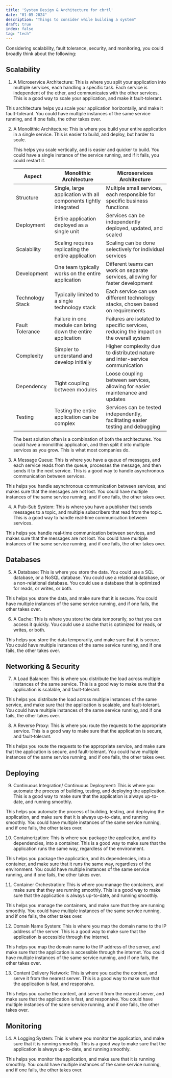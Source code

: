 ```yaml
---
title: 'System Design & Architecture for cbrtl'
date: "01-05-2024"
description: "Things to consider while building a system"
draft: true
index: false
tag: "tech"
---
```


Considering scalability, fault tolerance, security, and monitoring, you could broadly think about the following:

## Scalability

1. A Microservice Architecture: This is where you split your application into multiple services, each handling a specific task. Each service is independent of the other, and communicates with the other services. This is a good way to scale your application, and make it fault-tolerant.

 This architecture helps you scale your application horizontally, and make it fault-tolerant. You could have multiple instances of the same service running, and if one fails, the other takes over.

2. A Monolithic Architecture: This is where you build your entire application in a single service. This is easier to build, and deploy, but harder to scale.

	This helps you scale vertically, and is easier and quicker to build. You could have a single instance of the service running, and if it fails, you could restart it.

	| Aspect            | Monolithic Architecture | Microservices Architecture |
	|-------------------|-------------------------|----------------------------|
	| Structure         | Single, large application with all components tightly integrated | Multiple small services, each responsible for specific business functions |
	| Deployment       | Entire application deployed as a single unit | Services can be independently deployed, updated, and scaled |
	| Scalability      | Scaling requires replicating the entire application | Scaling can be done selectively for individual services |
	| Development      | One team typically works on the entire application | Different teams can work on separate services, allowing for faster development |
	| Technology Stack | Typically limited to a single technology stack | Each service can use different technology stacks, chosen based on requirements |
	| Fault Tolerance  | Failure in one module can bring down the entire application | Failures are isolated to specific services, reducing the impact on the overall system |
	| Complexity        | Simpler to understand and develop initially | Higher complexity due to distributed nature and inter-service communication |
	| Dependency       | Tight coupling between modules | Loose coupling between services, allowing for easier maintenance and updates |
	| Testing            | Testing the entire application can be complex | Services can be tested independently, facilitating easier testing and debugging |

	The best solution often is a combination of both the architectures. You could have a monolithic application, and then split it into multiple services as you grow. This is what most companies do.

3. A Message Queue: This is where you have a queue of messages, and each service reads from the queue, processes the message, and then sends it to the next service. This is a good way to handle asynchronous communication between services.

 This helps you handle asynchronous communication between services, and makes sure that the messages are not lost. You could have multiple instances of the same service running, and if one fails, the other takes over.

4. A Pub-Sub System: This is where you have a publisher that sends messages to a topic, and multiple subscribers that read from the topic. This is a good way to handle real-time communication between services.

 This helps you handle real-time communication between services, and makes sure that the messages are not lost. You could have multiple instances
 of the same service running, and if one fails, the other takes over.

## Databases

5. A Database: This is where you store the data. You could use a SQL database, or a NoSQL database. You could use a relational database, or a non-relational database. You could use a database that is optimized for reads, or writes, or both.

 This helps you store the data, and make sure that it is secure. You could have multiple instances of the same service running, and if one fails, the other takes over.

6. A Cache: This is where you store the data temporarily, so that you can access it quickly. You could use a cache that is optimized for reads, or writes, or both.

 This helps you store the data temporarily, and make sure that it is secure. You could have multiple instances of the same service running, and if one fails, the other takes over.

## Networking & Security

7. A Load Balancer: This is where you distribute the load across multiple instances of the same service. This is a good way to make sure that the application is scalable, and fault-tolerant.

 This helps you distribute the load across multiple instances of the same service, and make sure that the application is scalable, and fault-tolerant. You could have multiple instances of the same service running, and if one fails, the other takes over.

8. A Reverse Proxy: This is where you route the requests to the appropriate service. This is a good way to make sure that the application is secure, and fault-tolerant.

 This helps you route the requests to the appropriate service, and make sure that the application is secure, and fault-tolerant. You could have multiple instances of the same service running, and if one fails, the other takes over.

<!-- You could also have a cache, and a database, and a message queue, and a pub-sub system, and a load balancer, and a reverse proxy, and a firewall, and a VPN, and a CDN, and a WAF, and a DDoS protection, and a monitoring system, and a logging system, and a CI/CD pipeline, and a containerization system, and a container orchestration system, and a service mesh, and a secret manager, and a configuration manager, and a DNS, and a domain, and a certificate, and the list goes on. -->

## Deploying

9. Continuous Integration/ Continuous Deployment: This is where you automate the process of building, testing, and deploying the application. This is a good way to make sure that the application is always up-to-date, and running smoothly.

 This helps you automate the process of building, testing, and deploying the application, and make sure that it is always up-to-date, and running smoothly. You could have multiple instances of the same service running, and if one fails, the other takes over.

10. Containerization: This is where you package the application, and its dependencies, into a container. This is a good way to make sure that the application runs the same way, regardless of the environment.

 This helps you package the application, and its dependencies, into a container, and make sure that it runs the same way, regardless of the environment. You could have multiple instances of the same service running, and if one fails, the other takes over.

11. Container Orchestration: This is where you manage the containers, and make sure that they are running smoothly. This is a good way to make sure that the application is always up-to-date, and running smoothly.

 This helps you manage the containers, and make sure that they are running smoothly. You could have multiple instances of the same service running, and if one fails, the other takes over.

12. Domain Name System: This is where you map the domain name to the IP address of the server. This is a good way to make sure that the application is accessible through the internet.

 This helps you map the domain name to the IP address of the server, and make sure that the application is accessible through the internet. You could have multiple instances of the same service running, and if one fails, the other takes over.

13. Content Delivery Network: This is where you cache the content, and serve it from the nearest server. This is a good way to make sure that the application is fast, and responsive.

 This helps you cache the content, and serve it from the nearest server, and make sure that the application is fast, and responsive. You could have multiple instances of the same service running, and if one fails, the other takes over.

## Monitoring

14. A Logging System: This is where you monitor the application, and make sure that it is running smoothly. This is a good way to make sure that the application is always up-to-date, and running smoothly.

 This helps you monitor the application, and make sure that it is running smoothly. You could have multiple instances of the same service running, and if one fails, the other takes over.